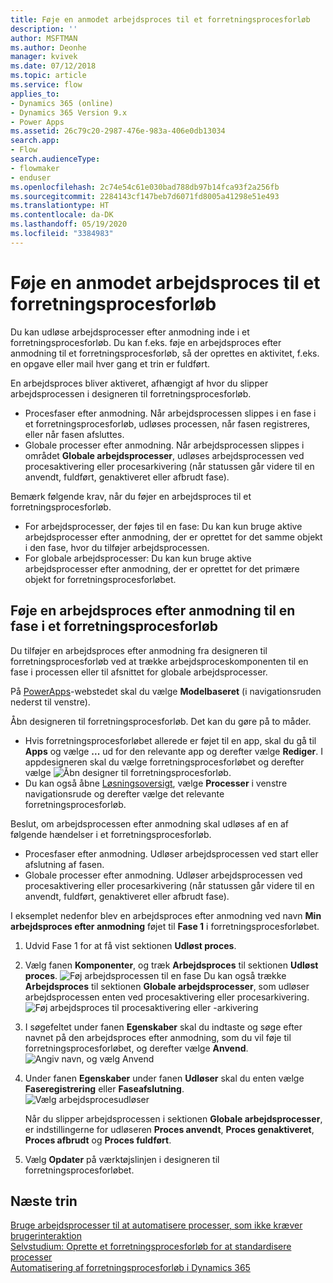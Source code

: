 ```yaml
---
title: Føje en anmodet arbejdsproces til et forretningsprocesforløb
description: ''
author: MSFTMAN
ms.author: Deonhe
manager: kvivek
ms.date: 07/12/2018
ms.topic: article
ms.service: flow
applies_to:
- Dynamics 365 (online)
- Dynamics 365 Version 9.x
- Power Apps
ms.assetid: 26c79c20-2987-476e-983a-406e0db13034
search.app:
- Flow
search.audienceType:
- flowmaker
- enduser
ms.openlocfilehash: 2c74e54c61e030bad788db97b14fca93f2a256fb
ms.sourcegitcommit: 2284143cf147beb7d6071fd8005a41298e51e493
ms.translationtype: HT
ms.contentlocale: da-DK
ms.lasthandoff: 05/19/2020
ms.locfileid: "3384983"
---
```

# <a name="add-an-on-demand-workflow-to-a-business-process-flow"></a>Føje en anmodet arbejdsproces til et forretningsprocesforløb


Du kan udløse arbejdsprocesser efter anmodning inde i et forretningsprocesforløb. Du kan f.eks. føje en arbejdsproces efter anmodning til et forretningsprocesforløb, så der oprettes en aktivitet, f.eks. en opgave eller mail hver gang et trin er fuldført. 

En arbejdsproces bliver aktiveret, afhængigt af hvor du slipper arbejdsprocessen i designeren til forretningsprocesforløb.
- Procesfaser efter anmodning. Når arbejdsprocessen slippes i en fase i et forretningsprocesforløb, udløses processen, når fasen registreres, eller når fasen afsluttes. 
- Globale processer efter anmodning. Når arbejdsprocessen slippes i området **Globale arbejdsprocesser**, udløses arbejdsprocessen ved procesaktivering eller procesarkivering (når statussen går videre til en anvendt, fuldført, genaktiveret eller afbrudt fase). 

Bemærk følgende krav, når du føjer en arbejdsproces til et forretningsprocesforløb.
- For arbejdsprocesser, der føjes til en fase: Du kan kun bruge aktive arbejdsprocesser efter anmodning, der er oprettet for det samme objekt i den fase, hvor du tilføjer arbejdsprocessen.  
- For globale arbejdsprocesser: Du kan kun bruge aktive arbejdsprocesser efter anmodning, der er oprettet for det primære objekt for forretningsprocesforløbet.

## <a name="add-an-on-demand-workflow-to-a-business-process-flow-stage"></a>Føje en arbejdsproces efter anmodning til en fase i et forretningsprocesforløb

Du tilføjer en arbejdsproces efter anmodning fra designeren til forretningsprocesforløb ved at trække arbejdsproceskomponenten til en fase i processen eller til afsnittet for globale arbejdsprocesser. 

På [PowerApps](https://make.powerapps.com)-webstedet skal du vælge **Modelbaseret** (i navigationsruden nederst til venstre). 

Åbn designeren til forretningsprocesforløb. Det kan du gøre på to måder.
- Hvis forretningsprocesforløbet allerede er føjet til en app, skal du gå til **Apps** og vælge **...** ud for den relevante app og derefter vælge **Rediger**. I appdesigneren skal du vælge forretningsprocesforløbet og derefter vælge ![Åbn designer til forretningsprocesforløb](media/dynamics365-open-designer.PNG).  
- Du kan også åbne [Løsningsoversigt](/powerapps/maker/model-driven-apps/advanced-navigation.md#solution-explorer), vælge **Processer** i venstre navigationsrude og derefter vælge det relevante forretningsprocesforløb. 

Beslut, om arbejdsprocessen efter anmodning skal udløses af en af følgende hændelser i et forretningsprocesforløb. 
- Procesfaser efter anmodning. Udløser arbejdsprocessen ved start eller afslutning af fasen. 
- Globale processer efter anmodning. Udløser arbejdsprocessen ved procesaktivering eller procesarkivering (når statussen går videre til en anvendt, fuldført, genaktiveret eller afbrudt fase). 

I eksemplet nedenfor blev en arbejdsproces efter anmodning ved navn **Min arbejdsproces efter anmodning** føjet til **Fase 1** i forretningsprocesforløbet. 

1. Udvid Fase 1 for at få vist sektionen **Udløst proces**. 
2. Vælg fanen **Komponenter**, og træk **Arbejdsproces** til sektionen **Udløst proces**.
    ![Føj arbejdsprocessen til en fase](media/add-workflow-to-bpf-1.png) Du kan også trække **Arbejdsproces** til sektionen **Globale arbejdsprocesser**, som udløser arbejdsprocessen enten ved procesaktivering eller procesarkivering.
 ![Føj arbejdsproces til procesaktivering eller -arkivering](media/add-workflow-to-bpf-global.png)
3. I søgefeltet under fanen **Egenskaber** skal du indtaste og søge efter navnet på den arbejdsproces efter anmodning, som du vil føje til forretningsprocesforløbet, og derefter vælge **Anvend**.
    ![Angiv navn, og vælg Anvend](media/add-workflow-to-bpf-2.png)
4. Under fanen **Egenskaber** under fanen **Udløser** skal du enten vælge **Faseregistrering** eller **Faseafslutning**.  
    ![Vælg arbejdsprocesudløser](media/workflow-trigger.png)
   
    Når du slipper arbejdsprocessen i sektionen **Globale arbejdsprocesser**, er indstillingerne for udløseren **Proces anvendt**, **Proces genaktiveret**, **Proces afbrudt** og **Proces fuldført**.

5. Vælg **Opdater** på værktøjslinjen i designeren til forretningsprocesforløbet.
 
## <a name="next-steps"></a>Næste trin
[Bruge arbejdsprocesser til at automatisere processer, som ikke kræver brugerinteraktion](workflow-processes.md) <br/>
[Selvstudium: Oprette et forretningsprocesforløb for at standardisere processer](create-business-process-flow.md) <br/>
[Automatisering af forretningsprocesforløb i Dynamics 365](https://blogs.msdn.microsoft.com/crm/2017/03/28/business-process-flow-automation-in-dynamics-365/)
